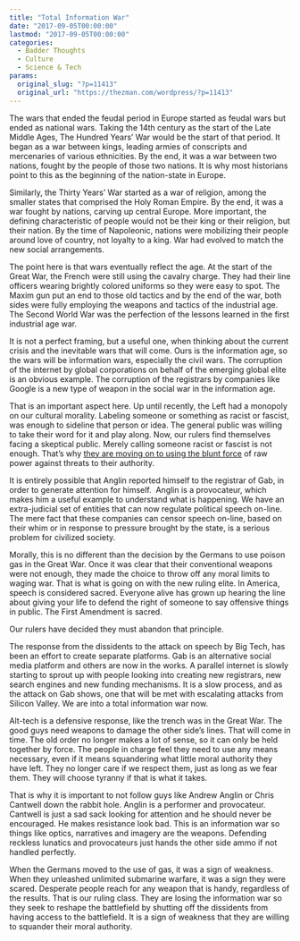 ```yaml
---
title: "Total Information War"
date: "2017-09-05T00:00:00"
lastmod: "2017-09-05T00:00:00"
categories:
  - Badder Thoughts
  - Culture
  - Science & Tech
params:
  original_slug: "?p=11413"
  original_url: "https://thezman.com/wordpress/?p=11413"
---
```


The wars that ended the feudal period in Europe started as feudal wars
but ended as national wars. Taking the 14th century as the start of the
Late Middle Ages, The Hundred Years’ War would be the start of that
period. It began as a war between kings, leading armies of conscripts
and mercenaries of various ethnicities. By the end, it was a war between
two nations, fought by the people of those two nations. It is why most
historians point to this as the beginning of the nation-state in Europe.

Similarly, the Thirty Years’ War started as a war of religion, among the
smaller states that comprised the Holy Roman Empire. By the end, it was
a war fought by nations, carving up central Europe. More important, the
defining characteristic of people would not be their king or their
religion, but their nation. By the time of Napoleonic, nations were
mobilizing their people around love of country, not loyalty to a king.
War had evolved to match the new social arrangements.

The point here is that wars eventually reflect the age. At the start of
the Great War, the French were still using the cavalry charge. They had
their line officers wearing brightly colored uniforms so they were easy
to spot. The Maxim gun put an end to those old tactics and by the end of
the war, both sides were fully employing the weapons and tactics of the
industrial age. The Second World War was the perfection of the lessons
learned in the first industrial age war.

It is not a perfect framing, but a useful one, when thinking about the
current crisis and the inevitable wars that will come. Ours is the
information age, so the wars will be information wars, especially the
civil wars. The corruption of the internet by global corporations on
behalf of the emerging global elite is an obvious example. The
corruption of the registrars by companies like Google is a new type of
weapon in the social war in the information age.

That is an important aspect here. Up until recently, the Left had a
monopoly on our cultural morality. Labeling someone or something as
racist or fascist, was enough to sideline that person or idea. The
general public was willing to take their word for it and play along.
Now, our rulers find themselves facing a skeptical public. Merely
calling someone racist or fascist is not enough. That’s why [they are
moving on to using the blunt
force](https://medium.com/@getongab/we-are-at-war-for-a-free-and-open-internet-426629fba4bf)
of raw power against threats to their authority.

It is entirely possible that Anglin reported himself to the registrar of
Gab, in order to generate attention for himself.  Anglin is a
provocateur, which makes him a useful example to understand what is
happening. We have an extra-judicial set of entities that can now
regulate political speech on-line. The mere fact that these companies
can censor speech on-line, based on their whim or in response to
pressure brought by the state, is a serious problem for civilized
society.

Morally, this is no different than the decision by the Germans to use
poison gas in the Great War. Once it was clear that their conventional
weapons were not enough, they made the choice to throw off any moral
limits to waging war. That is what is going on with the new ruling
elite. In America, speech is considered sacred. Everyone alive has grown
up hearing the line about giving your life to defend the right of
someone to say offensive things in public. The First Amendment is
sacred.

Our rulers have decided they must abandon that principle.

The response from the dissidents to the attack on speech by Big Tech,
has been an effort to create separate platforms. Gab is an alternative
social media platform and others are now in the works. A parallel
internet is slowly starting to sprout up with people looking into
creating new registrars, new search engines and new funding mechanisms.
It is a slow process, and as the attack on Gab shows, one that will be
met with escalating attacks from Silicon Valley. We are into a total
information war now.

Alt-tech is a defensive response, like the trench was in the Great War.
The good guys need weapons to damage the other side’s lines. That will
come in time. The old order no longer makes a lot of sense, so it can
only be held together by force. The people in charge feel they need to
use any means necessary, even if it means squandering what little moral
authority they have left. They no longer care if we respect them, just
as long as we fear them. They will choose tyranny if that is what it
takes.

That is why it is important to not follow guys like Andrew Anglin or
Chris Cantwell down the rabbit hole. Anglin is a performer and
provocateur. Cantwell is just a sad sack looking for attention and he
should never be encouraged. He makes resistance look bad. This is an
information war so things like optics, narratives and imagery are the
weapons. Defending reckless lunatics and provocateurs just hands the
other side ammo if not handled perfectly.

When the Germans moved to the use of gas, it was a sign of weakness.
When they unleashed unlimited submarine warfare, it was a sign they were
scared. Desperate people reach for any weapon that is handy, regardless
of the results. That is our ruling class. They are losing the
information war so they seek to reshape the battlefield by shutting off
the dissidents from having access to the battlefield. It is a sign of
weakness that they are willing to squander their moral authority.
